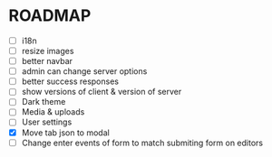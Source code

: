 # ROADMAP

- [ ] i18n
- [ ] resize images
- [ ] better navbar
- [ ] admin can change server options
- [ ] better success responses
- [ ] show versions of client & version of server
- [ ] Dark theme
- [ ] Media & uploads
- [ ] User settings
- [x] Move tab json to modal
- [ ] Change enter events of form to match submiting form on editors
